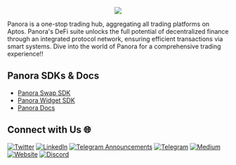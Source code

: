 <p align="center">
    <img src="https://pbs.twimg.com/profile_banners/1677908949507657728/1710250747"/>
</p>

Panora is a one-stop trading hub, aggregating all trading platforms on Aptos. Panora's DeFi suite unlocks the full potential of decentralized finance through an integrated protocol network, ensuring efficient transactions via smart systems. Dive into the world of Panora for a comprehensive trading experience!!

## Panora SDKs & Docs

- [Panora Swap SDK](https://www.npmjs.com/package/@panoraexchange/swap-sdk)
- [Panora Widget SDK](https://www.npmjs.com/package/@panoraexchange/widget-sdk)
- [Panora Docs](https:/docs.panora.exchange)

## Connect with Us 🌐

[![Twitter](https://img.shields.io/badge/Twitter-%231DA1F2.svg?style=for-the-badge&logo=Twitter&logoColor=white)](https://x.com/PanoraExchange)
[![LinkedIn](https://img.shields.io/badge/LinkedIn-%230A66C2.svg?style=for-the-badge&logo=LinkedIn&logoColor=white)](https://www.linkedin.com/company/panora-exchange/)
[![Telegram Announcements](https://img.shields.io/badge/Telegram-%2326A5E4.svg?style=for-the-badge&logo=Telegram&logoColor=white)](https://t.me/PanoraExchange_Ann)
[![Telegram](https://img.shields.io/badge/Telegram-%2326A5E4.svg?style=for-the-badge&logo=Telegram&logoColor=white)](https://t.me/PanoraExchange)
[![Medium](https://img.shields.io/badge/Medium-%2312100E.svg?style=for-the-badge&logo=medium&logoColor=white)](https://panoraexchange.medium.com/)
[![Website](https://img.shields.io/badge/Website-%2312100E.svg?style=for-the-badge&logo=google-chrome&logoColor=white)](https://panora.exchange/)
[![Discord](https://img.shields.io/badge/Discord-%237289DA.svg?style=for-the-badge&logo=discord&logoColor=white)](https://discord.com/invite/EXhEqqTcjs)


